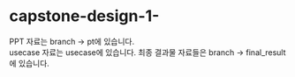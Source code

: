 # capstone-design-1-

PPT 자료는 branch -> pt에 있습니다.<br>
usecase 자료는 usecase에 있습니다.
최종 결과물 자료들은 branch -> final_result에 있습니다.
